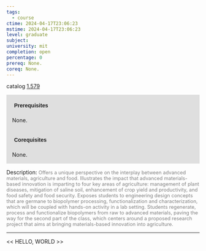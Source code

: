 ```yaml
---
tags:
  - course
ctime: 2024-04-17T23:06:23
mstime: 2024-04-17T23:06:23
level: graduate
subject: 
university: mit
completion: open
percentage: 0
prereq: None.
coreq: None.
---
```


catalog [1.579](http://student.mit.edu/catalog/m1c.html#1.579)

<span style="display: block; padding: 15px; background-color: rgb(100, 100, 100, 0.2);"><font id="m_prereq277_0" style="display: block; font-family: Arial, sans-serif; font-weight: bold; padding: 5px">Prerequisites</font><br><span id="prereq277_0">None.</span></span>
<span style="display: block; padding: 15px; background-color: rgb(100, 100, 100, 0.2);"><font id="m_coreq277_0" style="display: block; font-family: Arial, sans-serif; font-weight: bold; padding: 5px">Corequisites</font><br><span id="coreq277_0">None.</span></span>

<font style="">Description:</font>
<font style="color: grey; font-size: 0.8rem;">Offers a unique perspective on the interplay between advanced materials, agriculture and food. Illustrates the impact that advanced materials-based innovation is imparting to four key areas of agriculture: management of plant diseases, mitigation of saline soil, enhancement of crop yield and productivity, and food safety and food security. Exposes students to engineering design concepts that are germane to biopolymer processing, functionalization and characterization, which will be coupled with hands-on activity in a lab setting. Students regenerate, process and functionalize biopolymers from raw to advanced materials, paving the way for the second part of the class, which centers around a proposed research project that aims at bringing materials-based innovation into agriculture.</font>



---

<< HELLO, WORLD >>
